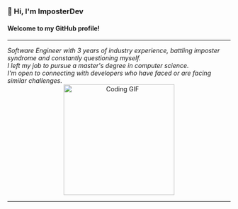 
### 👋 Hi, I'm ImposterDev

#### Welcome to my GitHub profile!

---

> <i>
<div width="200">Software Engineer with 3 years of industry experience, battling imposter syndrome and constantly questioning myself.
<br>I left my job to pursue a master's degree in computer science. <br> I'm open to connecting with developers who have faced or are facing similar challenges.</i></div>

<div align="center">
<img src="https://media1.giphy.com/media/v1.Y2lkPTc5MGI3NjExdDM5bGN4dG40cjBoZnVnNTdkOWk2OWhqbnhmdWZqaWo5ZXY0YzNzMyZlcD12MV9naWZzX3NlYXJjaCZjdD1n/ysiCYZUJkW3XRb7k9K/giphy.gif" width="250" height="250" alt="Coding GIF">
</div>

--- 

<!---
imposterdev/imposterdev is a ✨ special ✨ repository because its `README.md` (this file) appears on your GitHub profile.
You can click the Preview link to take a look at your changes.
--->
